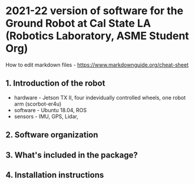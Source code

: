 # 2021-22 version of software for the Ground Robot at Cal State LA (Robotics Laboratory, ASME Student Org)
How to edit markdown files - https://www.markdownguide.org/cheat-sheet

## 1. Introduction of the robot  
- hardware - Jetson TX II, four indevidually controlled wheels, one robot arm (scorbot-er4u)  
- software - Ubuntu 18.04, ROS  
- sensors - IMU, GPS, Lidar, <complete this list>  
  
## 2. Software organization  
  
## 3. What's included in the package?
  
## 4. Installation instructions
  
